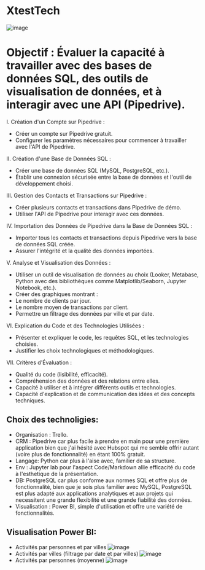 # XtestTech
![image](https://github.com/marwan-rouissi/XtestTech/assets/115158061/dd8083a2-3f94-40ff-8fe6-5901374128c7)

# Objectif : Évaluer la capacité à travailler avec des bases de données SQL, des outils de visualisation de données, et à interagir avec une API (Pipedrive).

I. Création d'un Compte sur Pipedrive :
- Créer un compte sur Pipedrive gratuit.
- Configurer les paramètres nécessaires pour commencer à travailler avec l'API de Pipedrive.

II. Création d'une Base de Données SQL :
- Créer une base de données SQL (MySQL, PostgreSQL, etc.).
- Établir une connexion sécurisée entre la base de données et l'outil de développement choisi.

III. Gestion des Contacts et Transactions sur Pipedrive :
- Créer plusieurs contacts et transactions dans Pipedrive de démo.
- Utiliser l'API de Pipedrive pour interagir avec ces données.

IV. Importation des Données de Pipedrive dans la Base de Données SQL :
- Importer tous les contacts et transactions depuis Pipedrive vers la base de données SQL créée.
- Assurer l'intégrité et la qualité des données importées.

V. Analyse et Visualisation des Données :
- Utiliser un outil de visualisation de données au choix (Looker, Metabase, Python avec des bibliothèques comme Matplotlib/Seaborn, Jupyter Notebook, etc.).
- Créer des graphiques montrant :
- Le nombre de clients par jour.
- Le nombre moyen de transactions par client.
- Permettre un filtrage des données par ville et par date.

VI. Explication du Code et des Technologies Utilisées :
- Présenter et expliquer le code, les requêtes SQL, et les technologies choisies.
- Justifier les choix technologiques et méthodologiques.

VII. Critères d'Évaluation :
- Qualité du code (lisibilité, efficacité).
- Compréhension des données et des relations entre elles.
- Capacité à utiliser et à intégrer différents outils et technologies.
- Capacité d'explication et de communication des idées et des concepts techniques.


## Choix des technoligies:
- Organisation : Trello.
- CRM : Pipedrive car plus facile à prendre en main pour une première application bien que j'ai hésité avec Hubspot qui me semble offrir autant (voire plus de fonctionnalité) en étant 100% gratuit.
- Langage: Python car plus à l'aise avec, familier de sa structure.
- Env : Jupyter lab pour l'aspect Code/Markdown allie efficacité du code à l'esthetique de la présentation.
- DB: PostgreSQL car plus conforme aux normes SQL et offre plus de fonctionnalité, bien que je sois plus familier avec MySQL, PostgreSQL est plus adapté aux applications analytiques et aux projets qui necessitent une grande flexibilité et une grande fiabilité des données.
- Visualisation : Power BI, simple d'utilisation et offre une variété de fonctionnalités.

## Visualisation Power BI:
- Activités par personnes et par villes
![image](https://github.com/marwan-rouissi/XtestTech/assets/115158061/47f04c3f-608a-4915-bfbc-4f0ca2917025)
- Activités par villes (filtrage par date et par villes)
![image](https://github.com/marwan-rouissi/XtestTech/assets/115158061/706f573f-4f2e-4568-8da0-f0a2204d4636)
- Activités par personnes (moyenne)
![image](https://github.com/marwan-rouissi/XtestTech/assets/115158061/b7859b9e-2770-4665-ac40-7ae37b34ee05)

